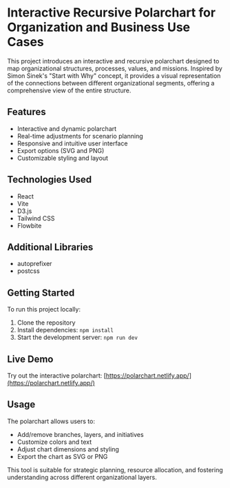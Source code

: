 # Interactive Recursive Polarchart for Organization and Business Use Cases

This project introduces an interactive and recursive polarchart designed to map organizational structures, processes, values, and missions. Inspired by Simon Sinek's "Start with Why" concept, it provides a visual representation of the connections between different organizational segments, offering a comprehensive view of the entire structure.

## Features

- Interactive and dynamic polarchart
- Real-time adjustments for scenario planning
- Responsive and intuitive user interface
- Export options (SVG and PNG)
- Customizable styling and layout

## Technologies Used

- React
- Vite
- D3.js
- Tailwind CSS
- Flowbite

## Additional Libraries

- autoprefixer
- postcss

## Getting Started

To run this project locally:

1. Clone the repository
2. Install dependencies: `npm install`
3. Start the development server: `npm run dev`

## Live Demo

Try out the interactive polarchart: [https://polarchart.netlify.app/](https://polarchart.netlify.app/)

## Usage

The polarchart allows users to:

- Add/remove branches, layers, and initiatives
- Customize colors and text
- Adjust chart dimensions and styling
- Export the chart as SVG or PNG

This tool is suitable for strategic planning, resource allocation, and fostering understanding across different organizational layers.
